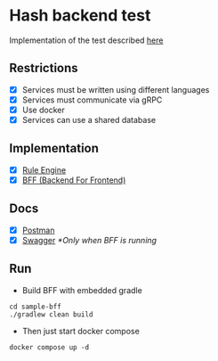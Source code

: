 # Hash backend test

Implementation of the test described [here](https://github.com/hashlab/hiring/blob/master/challenges/pt-br/back-challenge.md)

## Restrictions 
- [x] Services must be written using different languages 
- [x] Services must communicate via gRPC 
- [x] Use docker
- [x] Services can use a shared database

## Implementation
- [x] [Rule Engine](sample-rule-engine)
- [x] [BFF (Backend For Frontend)](sample-bff)

## Docs
- [x] [Postman](docs)
- [x] [Swagger](http://localhost:8080/swagger) *\*Only when BFF is running*

## Run
- Build BFF with embedded gradle
```
cd sample-bff
./gradlew clean build
```
- Then just start docker compose
```
docker compose up -d
```
